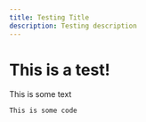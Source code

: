 ```yaml
---
title: Testing Title
description: Testing description
---
```

# This is a test!
This is some text

```
This is some code
```
